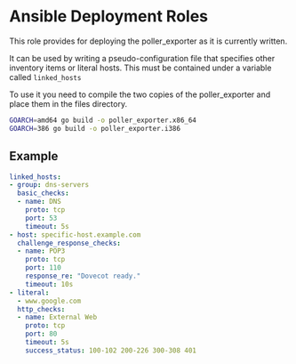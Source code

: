 # Ansible Deployment Roles

This role provides for deploying the poller_exporter as it is currently written.

It can be used by writing a pseudo-configuration file that specifies other
inventory items or literal hosts. This must be contained under a variable called
`linked_hosts`

To use it you need to compile the two copies of the poller_exporter and place
them in the files directory.

```bash
GOARCH=amd64 go build -o poller_exporter.x86_64
GOARCH=386 go build -o poller_exporter.i386
```

## Example
```yaml
linked_hosts:
- group: dns-servers
  basic_checks:
  - name: DNS
    proto: tcp
    port: 53
    timeout: 5s
- host: specific-host.example.com
  challenge_response_checks:
  - name: POP3
    proto: tcp
    port: 110
    response_re: "Dovecot ready."
    timeout: 10s
- literal:
  - www.google.com
  http_checks:
  - name: External Web
    proto: tcp
    port: 80
    timeout: 5s
    success_status: 100-102 200-226 300-308 401
```